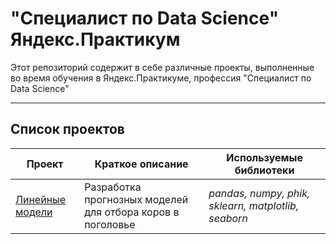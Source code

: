 # "Специалист по Data Science" Яндекс.Практикум
Этот репозиторий содержит в себе различные проекты, выполненные во время обучения в Яндекс.Практикуме, профессия "Специалист по Data Science"

---

## Список проектов

| Проект | Краткое описание | Используемые библиотеки |
|--------|------------------|-------------------------|
| [Линейные модели](linear_models/) | Разработка прогнозных моделей для отбора коров в поголовье | *pandas, numpy, phik, sklearn, matplotlib, seaborn* |

